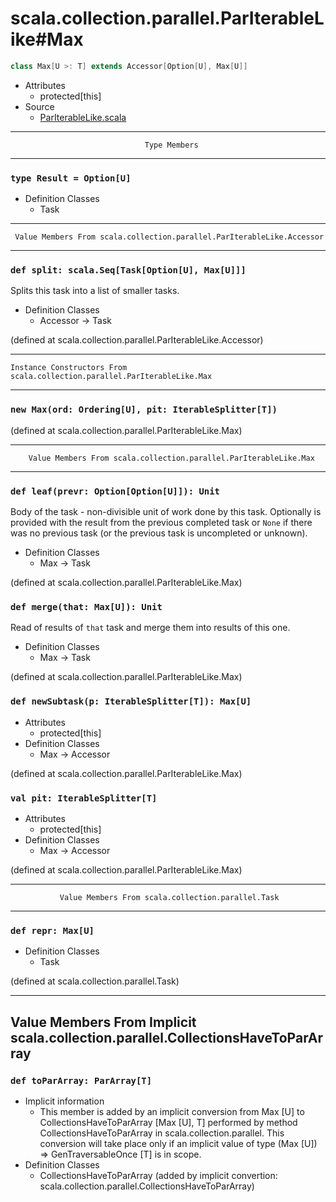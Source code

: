 
#                scala.collection.parallel.ParIterableLike#Max                #

```scala
class Max[U >: T] extends Accessor[Option[U], Max[U]]
```

* Attributes
  * protected[this]
* Source
  * [ParIterableLike.scala](https://github.com/scala/scala/tree/6d09a1ba5f/src/library/scala/collection/parallel/ParIterableLike.scala#L1)


--------------------------------------------------------------------------------
                                  Type Members
--------------------------------------------------------------------------------


### `type Result = Option[U]`                                                ###

* Definition Classes
  * Task


--------------------------------------------------------------------------------
     Value Members From scala.collection.parallel.ParIterableLike.Accessor
--------------------------------------------------------------------------------


### `def split: scala.Seq[Task[Option[U], Max[U]]]`                          ###

Splits this task into a list of smaller tasks.

* Definition Classes
  * Accessor → Task

(defined at scala.collection.parallel.ParIterableLike.Accessor)


--------------------------------------------------------------------------------
    Instance Constructors From scala.collection.parallel.ParIterableLike.Max
--------------------------------------------------------------------------------


### `new Max(ord: Ordering[U], pit: IterableSplitter[T])`                    ###

(defined at scala.collection.parallel.ParIterableLike.Max)


--------------------------------------------------------------------------------
        Value Members From scala.collection.parallel.ParIterableLike.Max
--------------------------------------------------------------------------------


### `def leaf(prevr: Option[Option[U]]): Unit`                               ###

Body of the task - non-divisible unit of work done by this task. Optionally is
provided with the result from the previous completed task or `None` if there was
no previous task (or the previous task is uncompleted or unknown).

* Definition Classes
  * Max → Task

(defined at scala.collection.parallel.ParIterableLike.Max)


### `def merge(that: Max[U]): Unit`                                          ###

Read of results of `that` task and merge them into results of this one.

* Definition Classes
  * Max → Task

(defined at scala.collection.parallel.ParIterableLike.Max)


### `def newSubtask(p: IterableSplitter[T]): Max[U]`                         ###

* Attributes
  * protected[this]
* Definition Classes
  * Max → Accessor

(defined at scala.collection.parallel.ParIterableLike.Max)


### `val pit: IterableSplitter[T]`                                           ###

* Attributes
  * protected[this]
* Definition Classes
  * Max → Accessor

(defined at scala.collection.parallel.ParIterableLike.Max)


--------------------------------------------------------------------------------
               Value Members From scala.collection.parallel.Task
--------------------------------------------------------------------------------


### `def repr: Max[U]`                                                       ###

* Definition Classes
  * Task

(defined at scala.collection.parallel.Task)


--------------------------------------------------------------------------------
Value Members From Implicit scala.collection.parallel.CollectionsHaveToParArray
--------------------------------------------------------------------------------


### `def toParArray: ParArray[T]`                                            ###

* Implicit information
  * This member is added by an implicit conversion from Max [U] to
    CollectionsHaveToParArray [Max [U], T] performed by method
    CollectionsHaveToParArray in scala.collection.parallel. This conversion will
    take place only if an implicit value of type (Max [U]) ⇒ GenTraversableOnce
    [T] is in scope.
* Definition Classes
  * CollectionsHaveToParArray
(added by implicit convertion: scala.collection.parallel.CollectionsHaveToParArray)
